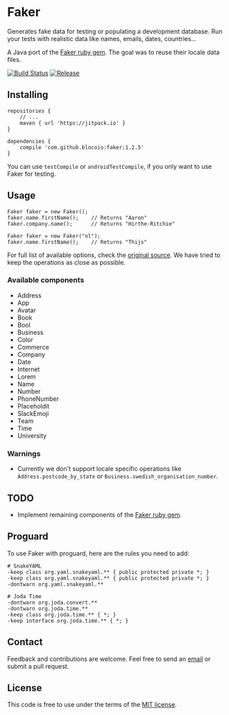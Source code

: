 # Faker

Generates fake data for testing or populating a development database.
Run your tests with realistic data like names, emails, dates, countries...

A Java port of the [Faker ruby gem](https://github.com/stympy/faker/).
The goal was to reuse their locale data files.

[![Build Status](https://travis-ci.org/blocoio/faker.svg?branch=master)](https://travis-ci.org/blocoio/faker)
[![Release](https://img.shields.io/github/release/blocoio/faker.svg?label=maven)](https://jitpack.io/#blocoio/faker)

## Installing

    repositories {
        // ...
        maven { url 'https://jitpack.io' }
    }

    dependencies {
        compile 'com.github.blocoio:faker:1.2.5'
    }

You can use ```testCompile``` or ```androidTestCompile```, if you only want to use Faker for testing.

## Usage

    Faker faker = new Faker();
    faker.name.firstName();    // Returns "Aaron"
    faker.company.name();      // Returns "Hirthe-Ritchie"

    Faker faker = new Faker("nl");
    faker.name.firstName();    // Returns "Thijs"

For full list of available options, check the [original source](https://github.com/stympy/faker/blob/master/README.md).
We have tried to keep the operations as close as possible.

### Available components

 - Address
 - App
 - Avatar
 - Book
 - Bool
 - Business
 - Color
 - Commerce
 - Company
 - Date
 - Internet
 - Lorem
 - Name
 - Number
 - PhoneNumber
 - Placeholdit
 - SlackEmoji
 - Team
 - Time
 - University

### Warnings

 - Currently we don't support locale specific operations
 like ```Address.postcode_by_state``` or ```Business.swedish_organisation_number```.

## TODO

 - Implement remaining components of the [Faker ruby gem](https://github.com/stympy/faker/).

## Proguard

To use Faker with proguard, here are the rules you need to add:

    # SnakeYAML
    -keep class org.yaml.snakeyaml.** { public protected private *; }
    -keep class org.yaml.snakeyaml.** { public protected private *; }
    -dontwarn org.yaml.snakeyaml.**
    
    # Joda Time
    -dontwarn org.joda.convert.**
    -dontwarn org.joda.time.**
    -keep class org.joda.time.** { *; }
    -keep interface org.joda.time.** { *; }


## Contact

Feedback and contributions are welcome.
Feel free to send an [email](mailto:hello@bloco.io) or submit a pull request.

## License

This code is free to use under the terms of the [MIT license](http://opensource.org/licenses/MIT).
